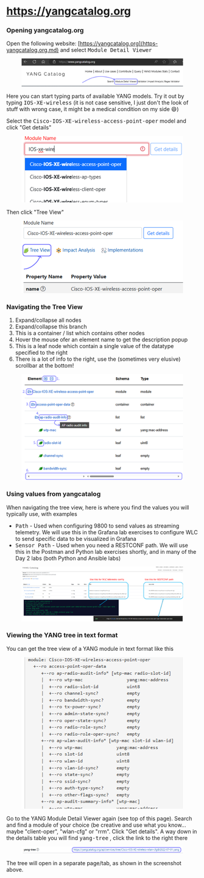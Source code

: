 # https://yangcatalog.org

### Opening yangcatalog.org

Open the following website: [https://yangcatalog.org](https-yangcatalog.org.md) and select <kbd>Module Detail Viewer</kbd>

<figure><img src="../../.gitbook/assets/image (64).png" alt=""><figcaption></figcaption></figure>

Here you can start typing parts of available YANG models. Try it out by typing <kbd>IOS-XE-wireless</kbd> (it is not case sensitive, I just don't the look of stuff with wrong case, it might be a medical condition on my side :smile:)

Select the <kbd>Cisco-IOS-XE-wireless-access-point-oper</kbd> model and click "Get details"

<figure><img src="../../.gitbook/assets/image (65).png" alt=""><figcaption></figcaption></figure>

Then click "Tree View"

<figure><img src="../../.gitbook/assets/image (66).png" alt=""><figcaption></figcaption></figure>

### Navigating the Tree View

1. Expand/collapse all nodes
2. Expand/collapse this branch
3. This is a container / list which contains other nodes
4. Hover the mouse ofer an element name to get the description popup
5. This is a leaf node which contain a single value of the datatype specified to the right
6. There is a lot of info to the right, use the (sometimes very elusive) scrollbar at the bottom!

<figure><img src="../../.gitbook/assets/image (67).png" alt=""><figcaption></figcaption></figure>

### Using values from yangcatalog

When navigating the tree view, here is where you find the values you will typically use, with examples

* <kbd>Path</kbd> - Used when configuring 9800 to send values as streaming telemetry. We will use this in the Grafana lab exercises to configure WLC to send specific data to be visualized in Grafana
* <kbd>Sensor Path</kbd> - Used when you need a RESTCONF path. We will use this in the Postman and Python lab exercises shortly, and in many of the Day 2 labs (both Python and Ansible labs)

<div data-full-width="true"><figure><img src="../../.gitbook/assets/image (68).png" alt=""><figcaption></figcaption></figure></div>

### Viewing the YANG tree in text format

You can get the tree view of a YANG module in text format like this

<figure><img src="../../.gitbook/assets/image (69).png" alt=""><figcaption></figcaption></figure>

Go to the YANG Module Detail Viewer again (see top of this page). Search and find a module of your choice (be creative and use what you know... maybe "client-oper", "wlan-cfg" or "rrm". Click "Get details". A way down in the details table you will find <kbd>yang-tree</kbd> , click the link to the right there

<figure><img src="../../.gitbook/assets/image (71).png" alt=""><figcaption></figcaption></figure>

The tree will open in a separate page/tab, as shown in the screenshot above.
